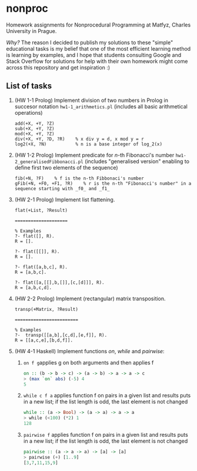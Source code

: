 # nonproc
Homework assignments for Nonprocedural Programming at Matfyz, Charles University in Prague.

*Why?* The reason I decided to publish my solutions to these "simple" educational tasks is my belief that one of the most efficient learning method is learning by examples, and I hope that students consulting Google and Stack Overflow for solutions for help with their own homework might come across this repository and get inspiration :)

## List of tasks
1.	(HW 1-1 Prolog) Implement division of two numbers in Prolog in succesor notation
	`hw1-1_arithmetics.pl` (includes all basic arithmetical operations)
	
	    add(+X, +Y, ?Z)
	    sub(+X, +Y, ?Z)
	    mod(+X, +Y, ?Z)
	    div(+X, +Y, ?D, ?R)    % x div y = d, x mod y = r
		log2(+X, ?N)           % n is a base integer of log_2(x)
	
	
	
1.	(HW 1-2 Prolog) Implement predicate for _n_-th Fibonacci's number
	`hw1-2_generalisedFibbonacci.pl` (includes "generalised version" enabling to define first two elements of the sequence)
	

	    fib(+N, ?F)    % f is the n-th Fibbonaci's number
	    gFib(+N, +F0, +F1, ?R)    % r is the n-th "Fibonacci's number" in a sequence starting with _f0_ and _f1_
	
1.	(HW 2-1 Prolog) Implement list flattening.
	
	    flat(+List, ?Result)
		
		====================
		
		% Examples
		?- flat([], R).
		R = [].
		
		?- flat([[]], R).
		R = [].
		
		?- flat([a,b,c], R).
		R = [a,b,c].
		
		?- flat([a,[[],b,[]],[c,[d]]], R).
		R = [a,b,c,d].
	    
	
1.	(HW 2-2 Prolog) Implement (rectangular) matrix transposition.
	

	    transp(+Matrix, ?Result)
		
		========================
		
		% Examples
		?-  transp([[a,b],[c,d],[e,f]], R).
		R = [[a,c,e],[b,d,f]].
		
1.	(HW 4-1 Haskell) Implement functions *on*, *while* and *pairwise*:
	1.	`on f g`applies g on both arguments and then applies f
		```haskell
		on :: (b -> b -> c) -> (a -> b) -> a -> a -> c
		> (max `on` abs) (-5) 4
		5
		```
	1.	`while c f a` applies function f on pairs in a given list and results puts in a new list;
		if the list length is odd, the last element is not changed

		```haskell
		while :: (a -> Bool) -> (a -> a) -> a -> a
		> while (<100) (*2) 1
		128
		```
	1.	`pairwise f` applies function f on pairs in a given list and results puts in a new list;
		if the list length is odd, the last element is not changed

		```haskell
		pairwise :: (a -> a -> a) -> [a] -> [a]
		> pairwise (+) [1..9]
		[3,7,11,15,9]
		```
